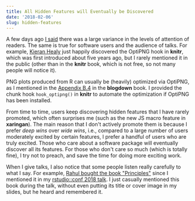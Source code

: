 ```yaml
---
title: All Hidden Features will Eventually be Discovered
date: '2018-02-06'
slug: hidden-features
---
```


A few days ago [I said](/en/2018/01/attention-variance/) there was a large variance in the levels of attention of readers. The same is true for software users and the audience of talks. For example, [Kieran Healy](https://twitter.com/kjhealy/status/960247344670396418) just happily discovered the OptiPNG hook in **knitr**, which was first introduced about five years ago, but I rarely mentioned it in the public (other than in the **knitr** book, which is not free, so not many people will notice it).

PNG plots produced from R can usually be (heavily) optimized via OptiPNG, as I mentioned in the [Appendix B.4](https://bookdown.org/yihui/blogdown/useful-resources.html) in the **blogdown** book. I provided the chunk hook `hook_optipng()` in **knitr** to automate the optimization if OptiPNG has been installed.

From time to time, users keep discovering hidden features that I have rarely promoted, which often surprises me (such as the new JS macro feature in **xaringan**). The main reason that I don't actively promote them is because I prefer _deep wins_ over _wide wins_, i.e., compared to a large number of users moderately excited by certain features, I prefer a handful of users who are truly excited. Those who care about a software package will eventually discover all its features. For those who don't care so much (which is totally fine), I try not to preach, and save the time for doing more exciting work.

When I give talks, I also notice that some people listen really carefully to what I say. For example, [Rahul bought the book "Principles"](https://twitter.com/rsangole/status/960888961181855744) since I mentioned it in my [rstudio::conf 2018 talk](https://slides.yihui.org/2018-blogdown-rstudio-conf-Yihui-Xie.html#5). I just casually mentioned this book during the talk, without even putting its title or cover image in my slides, but he heard and remembered it.
